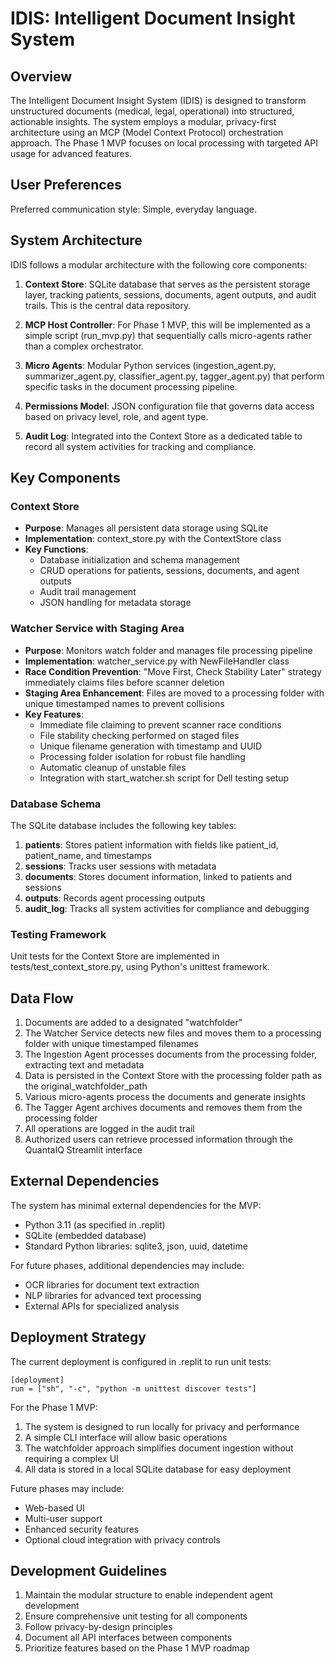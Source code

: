 # IDIS: Intelligent Document Insight System

## Overview
The Intelligent Document Insight System (IDIS) is designed to transform unstructured documents (medical, legal, operational) into structured, actionable insights. The system employs a modular, privacy-first architecture using an MCP (Model Context Protocol) orchestration approach. The Phase 1 MVP focuses on local processing with targeted API usage for advanced features.

## User Preferences
Preferred communication style: Simple, everyday language.

## System Architecture
IDIS follows a modular architecture with the following core components:

1. **Context Store**: SQLite database that serves as the persistent storage layer, tracking patients, sessions, documents, agent outputs, and audit trails. This is the central data repository.

2. **MCP Host Controller**: For Phase 1 MVP, this will be implemented as a simple script (run_mvp.py) that sequentially calls micro-agents rather than a complex orchestrator.

3. **Micro Agents**: Modular Python services (ingestion_agent.py, summarizer_agent.py, classifier_agent.py, tagger_agent.py) that perform specific tasks in the document processing pipeline.

4. **Permissions Model**: JSON configuration file that governs data access based on privacy level, role, and agent type.

5. **Audit Log**: Integrated into the Context Store as a dedicated table to record all system activities for tracking and compliance.

## Key Components

### Context Store
- **Purpose**: Manages all persistent data storage using SQLite
- **Implementation**: context_store.py with the ContextStore class
- **Key Functions**:
  - Database initialization and schema management
  - CRUD operations for patients, sessions, documents, and agent outputs
  - Audit trail management
  - JSON handling for metadata storage

### Watcher Service with Staging Area
- **Purpose**: Monitors watch folder and manages file processing pipeline
- **Implementation**: watcher_service.py with NewFileHandler class
- **Race Condition Prevention**: "Move First, Check Stability Later" strategy immediately claims files before scanner deletion
- **Staging Area Enhancement**: Files are moved to a processing folder with unique timestamped names to prevent collisions
- **Key Features**:
  - Immediate file claiming to prevent scanner race conditions
  - File stability checking performed on staged files
  - Unique filename generation with timestamp and UUID
  - Processing folder isolation for robust file handling
  - Automatic cleanup of unstable files
  - Integration with start_watcher.sh script for Dell testing setup

### Database Schema
The SQLite database includes the following key tables:
1. **patients**: Stores patient information with fields like patient_id, patient_name, and timestamps
2. **sessions**: Tracks user sessions with metadata
3. **documents**: Stores document information, linked to patients and sessions
4. **outputs**: Records agent processing outputs
5. **audit_log**: Tracks all system activities for compliance and debugging

### Testing Framework
Unit tests for the Context Store are implemented in tests/test_context_store.py, using Python's unittest framework.

## Data Flow
1. Documents are added to a designated "watchfolder" 
2. The Watcher Service detects new files and moves them to a processing folder with unique timestamped filenames
3. The Ingestion Agent processes documents from the processing folder, extracting text and metadata
4. Data is persisted in the Context Store with the processing folder path as the original_watchfolder_path
5. Various micro-agents process the documents and generate insights
6. The Tagger Agent archives documents and removes them from the processing folder
7. All operations are logged in the audit trail
8. Authorized users can retrieve processed information through the QuantaIQ Streamlit interface

## External Dependencies
The system has minimal external dependencies for the MVP:
- Python 3.11 (as specified in .replit)
- SQLite (embedded database)
- Standard Python libraries: sqlite3, json, uuid, datetime

For future phases, additional dependencies may include:
- OCR libraries for document text extraction
- NLP libraries for advanced text processing
- External APIs for specialized analysis

## Deployment Strategy
The current deployment is configured in .replit to run unit tests:
```
[deployment]
run = ["sh", "-c", "python -m unittest discover tests"]
```

For the Phase 1 MVP:
1. The system is designed to run locally for privacy and performance
2. A simple CLI interface will allow basic operations
3. The watchfolder approach simplifies document ingestion without requiring a complex UI
4. All data is stored in a local SQLite database for easy deployment

Future phases may include:
- Web-based UI
- Multi-user support
- Enhanced security features
- Optional cloud integration with privacy controls

## Development Guidelines
1. Maintain the modular structure to enable independent agent development
2. Ensure comprehensive unit testing for all components
3. Follow privacy-by-design principles
4. Document all API interfaces between components
5. Prioritize features based on the Phase 1 MVP roadmap